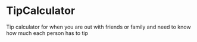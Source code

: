 # TipCalculator
Tip calculator for when you are out with friends or family and need to know how much each person has to tip
